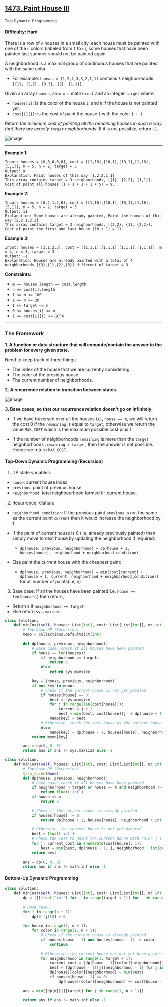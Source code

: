 ## [1473. Paint House III](https://leetcode.com/problems/paint-house-iii/)

```Tag```: ```Dynamic Programming```

#### Difficulty: Hard

There is a row of ```m``` houses in a small city, each house must be painted with one of the ```n``` colors (labeled from ```1``` to ```n```), some houses that have been painted last summer should not be painted again.

A neighborhood is a maximal group of continuous houses that are painted with the same color.

- For example: ```houses = [1,2,2,3,3,2,1,1]``` contains ```5``` neighborhoods ```[{1}, {2,2}, {3,3}, {2}, {1,1}]```.

Given an array ```houses```, an ```m x n``` matrix ```cost``` and an integer ```target``` where:

- ```houses[i]```: is the color of the house ```i```, and ```0``` if the house is not painted yet.
- ```cost[i][j]```: is the cost of paint the house ```i``` with the color ```j + 1```.

Return _the minimum cost of painting all the remaining houses in such a way that there are exactly ```target``` neighborhoods_. If it is not possible, return ```-1```.

![image](https://user-images.githubusercontent.com/35042430/221300389-b2698b69-ed9a-43af-a240-f6b2d45f5dca.png)

---

__Example 1:__
```
Input: houses = [0,0,0,0,0], cost = [[1,10],[10,1],[10,1],[1,10],[5,1]], m = 5, n = 2, target = 3
Output: 9
Explanation: Paint houses of this way [1,2,2,1,1]
This array contains target = 3 neighborhoods, [{1}, {2,2}, {1,1}].
Cost of paint all houses (1 + 1 + 1 + 1 + 5) = 9.
```

__Example 2:__
```
Input: houses = [0,2,1,2,0], cost = [[1,10],[10,1],[10,1],[1,10],[5,1]], m = 5, n = 2, target = 3
Output: 11
Explanation: Some houses are already painted, Paint the houses of this way [2,2,1,2,2]
This array contains target = 3 neighborhoods, [{2,2}, {1}, {2,2}]. 
Cost of paint the first and last house (10 + 1) = 11.
```

__Example 3:__
```
Input: houses = [3,1,2,3], cost = [[1,1,1],[1,1,1],[1,1,1],[1,1,1]], m = 4, n = 3, target = 3
Output: -1
Explanation: Houses are already painted with a total of 4 neighborhoods [{3},{1},{2},{3}] different of target = 3.
```

__Constraints:__

- ```m == houses.length == cost.length```
- ```n == cost[i].length```
- ```1 <= m <= 100```
- ```1 <= n <= 20```
- ```1 <= target <= m```
- ```0 <= houses[i] <= n```
- ```1 <= cost[i][j] <= 10^4```

---

### The Framework

__1. A function or data structure that will compute/contain the answer to the problem for every given state.__

Need to keep track of three things:

- The index of the house that we are currently considering.
- The color of the previous house.
- The current number of neighborhoods.

__2. A recurrence relation to transition between states.__

![image](https://leetcode.com/problems/paint-house-iii/Figures/1473/1473A.png)

__3. Base cases, so that our recurrence relation doesn't go on infinitely.__

- If we have traversed over all the houses i.e., ```house == m```, we will return the cost 0 if the ```remaining``` is equal to ```target```, otherwise we return the value ```MAX_COST``` which is the maximum possible cost plus 1.

- If the number of neighborhoods ```remaining``` is more than the ```target``` neighborhoods ```remaining > target```, then the answer is not possible. Hence we return ```MAX_COST```.

#### Top-Down Dynamic Programming (Recursion)

1. DP state variables:

- ```house```: current house index
- ```previous```: paint of previous house
- ```neighborhood```: total neighbourhood formed till current house.

2. Recurrence relation:

- ```neighborhood_condition```: If the previous paint ```previous``` is not the same as the current paint ```current``` then it would increase the neighborhood by 1.
- If the paint of current house is 0 (i.e, already previously painted) then simply move to next house by updating the neighborhood if required:

    - ```dp(house, previous, neighborhood) = dp(house + 1, houses[house], neighborhood + neighborhood_condition)```

- Else paint the current house with the cheapest paint:

    - ```dp(house, previous, neighborhood) = min(cost[current] + dp(house + 1, current, neighborhood + neighborhood_condition))``` for all number of paints(i.e, n)

3. Base case: If all the houses have been painted(i.e, ```house == len(houses)```) then return,

- Return ```0``` if ```neighborhood == target```
- Else return ```sys.maxsize```

```Python
class Solution:
    def minCost(self, houses: List[int], cost: List[List[int]], m: int, n: int, target: int) -> int:
        # Top-Down DP (Recursion)
        memo = collections.defaultdict(int)
        
        def dp(house, previous, neighborhood):
            # Base case: check if all houses have been painted
            if house == len(houses):
                if neighborhood == target:
                    return 0
                else:
                    return sys.maxsize

            key = (house, previous, neighborhood)
            if not key in memo:
                # Check if the current house is not yet painted
                if houses[house] == 0:
                    best = sys.maxsize
                    for j in range(len(cost[house])):
                        current = j + 1
                        best = min(best, cost[house][j] + dp(house + 1, current, neighborhood + int(current != previous)))
                    memo[key] = best
                # Otherwise, check the next house as the current house is already painted, update neighborhood
                else:
                    memo[key] = dp(house + 1, houses[house], neighborhood + int(houses[house] != previous))
            return memo[key]

        ans = dp(0, 0, 0)
        return ans if ans != sys.maxsize else -1 
```

```Python
class Solution:
    def minCost(self, houses: List[int], cost: List[List[int]], m: int, n: int, target: int) -> int:
        # Top-Down DP (Recursion)
        @lru_cache(None)
        def dp(house, previous, neighborhood):
            # Base case: check if all houses have been painted
            if neighborhood > target or house == m and neighborhood != target:
                return float('inf')
            if house == m:
                return 0
            
            # Check if the current house is already painted
            if houses[house] != 0:
                return dp(house + 1, houses[house], neighborhood + int(previous != houses[house]))

            # Otherwise, the current house is not yet painted
            best = float('inf')
            # Check the cost to paint the current house with color j + 1
            for j, current_cost in enumerate(cost[house], 1):
                best = min(best, dp(house + 1, j, neighborhood + int(previous != j)) + current_cost)
            return best
        
        ans = dp(0, 0, 0)
        return ans if ans != math.inf else -1
```

#### Bottom-Up Dynamic Programming

```Python
class Solution:
    def minCost(self, houses: List[int], cost: List[List[int]], m: int, n: int, target: int) -> int:
        dp = [[[float('inf') for _ in range(target + 1)] for _ in range(n + 1)] for _ in range(m + 1)]
        
        # Base case
        for j in range(n + 1):
            dp[0][j][0] = 0
        
        for house in range(1, m + 1):
            for color in range(1, n + 1):
                # Check if the current house is already painted
                if houses[house - 1] and houses[house - 1] != color:
                    continue
                
                # Otherwise, the current house has not yet been painted
                for neighborhood in range(1, target + 1):
                    current_cost = [dp[house - 1][color][neighborhood]]
                    best = [dp[house - 1][j][neighborhood - 1] for j in range(1, n + 1) if color != j] + current_cost
                    dp[house][color][neighborhood] = min(best)
                    if houses[house - 1] == 0:
                        dp[house][color][neighborhood] += cost[house - 1][color - 1]
                        
        ans = min([dp[m][j][target] for j in range(1, n + 1)])

        return ans if ans != math.inf else -1
```
